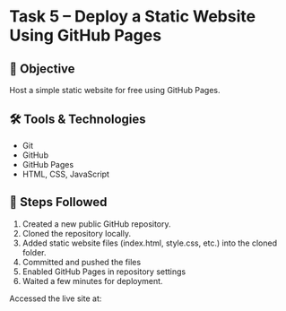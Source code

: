 # Task 5 – Deploy a Static Website Using GitHub Pages

## 📌 Objective
Host a simple static website for free using GitHub Pages.

## 🛠 Tools & Technologies
- Git
- GitHub
- GitHub Pages
- HTML, CSS, JavaScript

## 🚀 Steps Followed
1. Created a new public GitHub repository.
2. Cloned the repository locally.
3. Added static website files (index.html, style.css, etc.) into the cloned folder.
4. Committed and pushed the files
5. Enabled GitHub Pages in repository settings
6. Waited a few minutes for deployment.

Accessed the live site at: 

